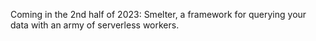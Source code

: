 Coming in the 2nd half of 2023: Smelter, a framework for querying your data with an army of serverless workers.
